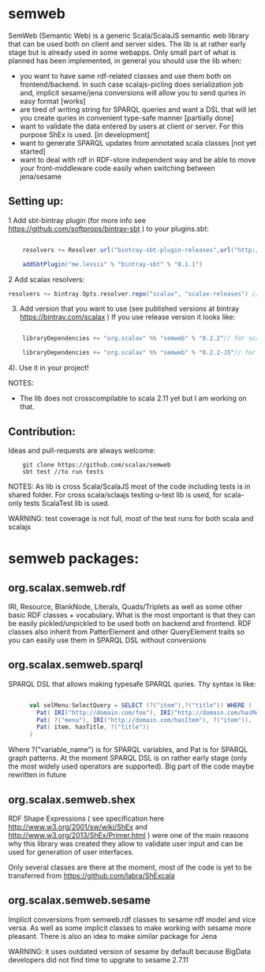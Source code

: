 semweb
======

SemWeb (Semantic Web) is a generic Scala/ScalaJS semantic web library that can be used both on client and server sides.
The lib is at rather early stage but is already used in some webapps. Only small part of what is planned has been implemented,
in general you should use the lib when:
* you want to have same rdf-related classes and use them both on frontend/backend. In such case scalajs-picling does serialization job and, implicit sesame/jena conversions
will allow you to send quries in easy format  [works]
* are tired of writing string for SPARQL queries and want a DSL that will let you create quries in convenient type-safe manner  [partially done]
* want to validate the data entered by users at client or server. For this purpose ShEx is used.  [in development]
* want to generate SPARQL updates from annotated scala classes [not yet started]
* want to deal with rdf in RDF-store independent way and be able to move your front-middleware code easily when switching between jena/sesame

Setting up:
-----------

1 Add sbt-bintray plugin (for more info see https://github.com/softprops/bintray-sbt ) to your plugins.sbt:

```scala

    resolvers += Resolver.url("bintray-sbt-plugin-releases",url("http://dl.bintray.com/content/sbt/sbt-plugin-releases"))(Resolver.ivyStylePatterns)

    addSbtPlugin("me.lessis" % "bintray-sbt" % "0.1.1")
```

2 Add scalax resolvers:
```scala
resolvers += bintray.Opts.resolver.repo("scalax", "scalax-releases") //for releases
```

3) Add version that you want to use (see published versions at bintray https://bintray.com/scalax )
If you use release version it looks like:

```scala

    libraryDependencies += "org.scalax" %% "semweb" % "0.2.2"// for scala projects

    libraryDependencies += "org.scalax" %% "semweb" % "0.2.2-JS"// for scalajs projects
```

4). Use it in your project!

NOTES:

* The lib does not crosscompilable to scala 2.11 yet but I am working on that.


Contribution:
-------------

Ideas and pull-requests are always welcome:
```
    git clone https://github.com/scalax/semweb
    sbt test //to run tests
```

NOTES: As lib is cross Scala/ScalaJS most of the code including tests is in shared folder. For cross scala/sclaajs testing u-test lib is used,
for scala-only tests ScalaTest lib is used.

WARNING: test coverage is not full, most of the test runs for both scala and scalajs



semweb packages:
================


org.scalax.semweb.rdf
---------------------

IRI, Resource, BlankNode, Literals, Quads/Triplets as well as some other basic RDF classes + vocabulary.
What is the most important is that they can be easily pickled/unpickled to be used both on backend and frontend.
RDF classes also inherit from PatterElement and other QueryElement traits so you can easily use them in SPARQL DSL without conversions


org.scalax.semweb.sparql
------------------------

SPARQL DSL that allows making typesafe SPARQL quries. Thy syntax is like:

```scala

      val selMenu:SelectQuery = SELECT (?("item"),?("title")) WHERE (
        Pat( IRI("http://domain.com/foo"), IRI("http://domain.com/hasMenu"), ?("menu") ),
        Pat( ?("menu"), IRI("http://domain.com/hasItem"), ?("item")),
        Pat( item, hasTitle, ?("title"))
      )

```
Where ?("variable_name") is for SPARQL variables, and Pat is for SPARQL graph patterns.
At the moment SPARQL DSL is on rather early stage (only the most widely used operators are supported). Big part of the code maybe rewritten in future

org.scalax.semweb.shex
----------------------

RDF Shape Expressions ( see specification here http://www.w3.org/2001/sw/wiki/ShEx and http://www.w3.org/2013/ShEx/Primer.html ) were one of the main reasons why
this library was created they allow to validate user input and can be used for generation of user interfaces.

Only several classes are there at the moment, most of the code is yet to be transferred from https://github.com/labra/ShExcala


org.scalax.semweb.sesame
-------------------------

Implicit conversions from semweb.rdf classes to sesame rdf model and vice versa.
As well as some implicit classes to make working with sesame more pleasant. There is also an idea to make similar package for Jena

WARNING: it uses outdated version of sesame by default because BigData developers did not find time to upgrate to sesame 2.7.11


